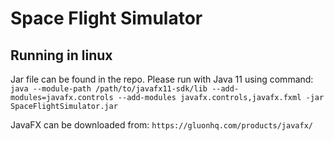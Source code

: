 # Space Flight Simulator

## Running in linux
Jar file can be found in the repo. Please run with Java 11 using command:
```java --module-path /path/to/javafx11-sdk/lib --add-modules=javafx.controls --add-modules javafx.controls,javafx.fxml -jar SpaceFlightSimulator.jar```

JavaFX can be downloaded from:
`https://gluonhq.com/products/javafx/`
